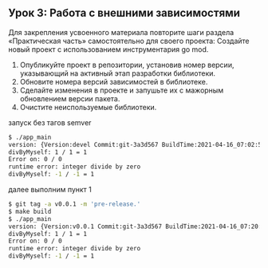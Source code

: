## Урок 3: Работа с внешними зависимостями

Для закрепления усвоенного материала повторите шаги раздела «Практическая часть» самостоятельно для своего проекта:
Создайте новый проект с использованием инструментария go mod.
1. Опубликуйте проект в репозитории, установив номер версии, указывающий на активный этап разработки библиотеки.
2. Обновите номера версий зависимостей в библиотеке.
3. Сделайте изменения в проекте и запушьте их с мажорным обновлением версии пакета.
4. Очистите неиспользуемые библиотеки.


запуск без тагов semver
```bash
$ ./app_main 
version: {Version:devel Commit:git-3a3d567 BuildTime:2021-04-16_07:02:55 Copyright:sanya-spb}
divByMyself: 1 / 1 = 1
Error on: 0 / 0
runtime error: integer divide by zero
divByMyself: -1 / -1 = 1
```

далее выполним пункт 1
```bash
$ git tag -a v0.0.1 -m 'pre-release.'
$ make build
$ ./app_main 
version: {Version:v0.0.1 Commit:git-3a3d567 BuildTime:2021-04-16_07:20:43 Copyright:sanya-spb}
divByMyself: 1 / 1 = 1
Error on: 0 / 0
runtime error: integer divide by zero
divByMyself: -1 / -1 = 1
```